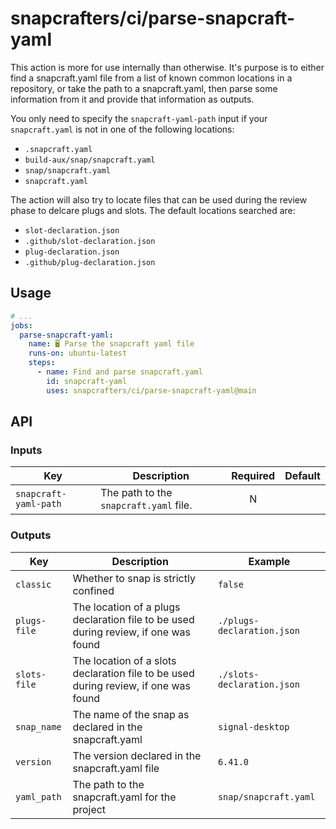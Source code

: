 # snapcrafters/ci/parse-snapcraft-yaml

This action is more for use internally than otherwise. It's purpose is to either find a snapcraft.yaml file from a list of known common locations in a repository, or take the path to a snapcraft.yaml, then parse some information from it and provide that information as outputs.

You only need to specify the `snapcraft-yaml-path` input if your `snapcraft.yaml` is not in one of the following locations:

- `.snapcraft.yaml`
- `build-aux/snap/snapcraft.yaml`
- `snap/snapcraft.yaml`
- `snapcraft.yaml`

The action will also try to locate files that can be used during the review phase to delcare plugs and slots. The default locations searched are:

- `slot-declaration.json`
- `.github/slot-declaration.json`
- `plug-declaration.json`
- `.github/plug-declaration.json`

## Usage

```yaml
# ...
jobs:
  parse-snapcraft-yaml:
    name: 🖥 Parse the snapcraft yaml file
    runs-on: ubuntu-latest
    steps:
      - name: Find and parse snapcraft.yaml
        id: snapcraft-yaml
        uses: snapcrafters/ci/parse-snapcraft-yaml@main
```

## API

### Inputs

| Key                   | Description                            | Required | Default |
| --------------------- | -------------------------------------- | :------: | :------ |
| `snapcraft-yaml-path` | The path to the `snapcraft.yaml` file. |    N     |         |

### Outputs

| Key          | Description                                                                         | Example                    |
| ------------ | ----------------------------------------------------------------------------------- | -------------------------- |
| `classic`    | Whether to snap is strictly confined                                                | `false`                    |
| `plugs-file` | The location of a plugs declaration file to be used during review, if one was found | `./plugs-declaration.json` |
| `slots-file` | The location of a slots declaration file to be used during review, if one was found | `./slots-declaration.json` |
| `snap_name`  | The name of the snap as declared in the snapcraft.yaml                              | `signal-desktop`           |
| `version`    | The version declared in the snapcraft.yaml file                                     | `6.41.0`                   |
| `yaml_path`  | The path to the snapcraft.yaml for the project                                      | `snap/snapcraft.yaml`      |
